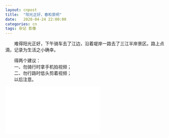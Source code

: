```yaml
---
layout: cnpost
title:  "阳光正好，春和景明"
date:   2020-04-24 22:00:00
categories: cn
tags: 杂记 影像
---
```



&emsp;&emsp;难得阳光正好，下午骑车去了江边，沿着堤岸一路去了三江半岸景区。路上点滴，记录为生活之小确幸。<br>

&emsp;&emsp;得两个建议：<br>
&emsp;&emsp;一、勿骑行时拿手机拍视频；<br>
&emsp;&emsp;二、勿行路时低头剪着视频；<br>
&emsp;&emsp;以后注意。<br>


<iframe src="//player.bilibili.com/player.html?aid=795431698&bvid=BV1TC4y1W7uy&cid=182733103&page=1" scrolling="no" border="0" frameborder="no" framespacing="0" allowfullscreen="true"> </iframe>


